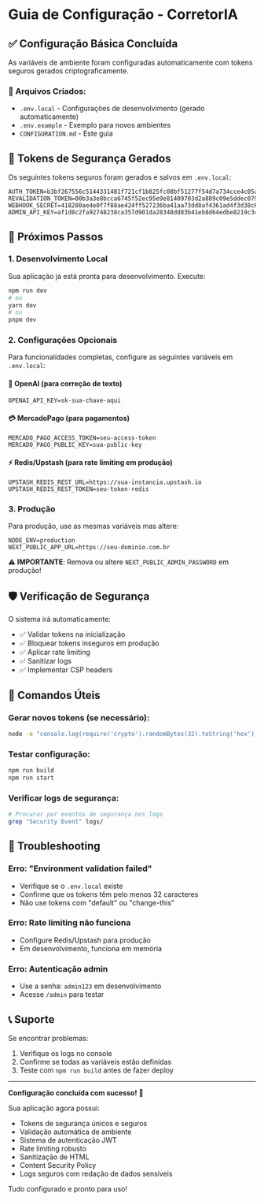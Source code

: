 # Guia de Configuração - CorretorIA

## ✅ Configuração Básica Concluída

As variáveis de ambiente foram configuradas automaticamente com tokens seguros gerados criptograficamente.

### 📁 Arquivos Criados:
- `.env.local` - Configurações de desenvolvimento (gerado automaticamente)
- `.env.example` - Exemplo para novos ambientes
- `CONFIGURATION.md` - Este guia

## 🔐 Tokens de Segurança Gerados

Os seguintes tokens seguros foram gerados e salvos em `.env.local`:

```env
AUTH_TOKEN=b3bf267556c5144331481f721cf1b825fc08bf51277f54d7a734cce4c05a51b7
REVALIDATION_TOKEN=00b3a3e8bcca6745f52ec95e9e81409703d2a889c09e5ddec079b7ac29aa8394
WEBHOOK_SECRET=418280ae4e0f7f88ae424ff527236ba41aa73dd8af4361ad4f3d38c62319f9db
ADMIN_API_KEY=af1d8c2fa92748238ca357d901da28348dd83b41eb8d64edbe8219c34903a906
```

## 🚀 Próximos Passos

### 1. Desenvolvimento Local
Sua aplicação já está pronta para desenvolvimento. Execute:

```bash
npm run dev
# ou
yarn dev
# ou
pnpm dev
```

### 2. Configurações Opcionais

Para funcionalidades completas, configure as seguintes variáveis em `.env.local`:

#### 🤖 OpenAI (para correção de texto)
```env
OPENAI_API_KEY=sk-sua-chave-aqui
```

#### 💳 MercadoPago (para pagamentos)
```env
MERCADO_PAGO_ACCESS_TOKEN=seu-access-token
MERCADO_PAGO_PUBLIC_KEY=sua-public-key
```

#### ⚡ Redis/Upstash (para rate limiting em produção)
```env
UPSTASH_REDIS_REST_URL=https://sua-instancia.upstash.io
UPSTASH_REDIS_REST_TOKEN=seu-token-redis
```

### 3. Produção

Para produção, use as mesmas variáveis mas altere:

```env
NODE_ENV=production
NEXT_PUBLIC_APP_URL=https://seu-dominio.com.br
```

⚠️ **IMPORTANTE**: Remova ou altere `NEXT_PUBLIC_ADMIN_PASSWORD` em produção!

## 🛡️ Verificação de Segurança

O sistema irá automaticamente:
- ✅ Validar tokens na inicialização
- ✅ Bloquear tokens inseguros em produção
- ✅ Aplicar rate limiting
- ✅ Sanitizar logs
- ✅ Implementar CSP headers

## 🔧 Comandos Úteis

### Gerar novos tokens (se necessário):
```bash
node -e "console.log(require('crypto').randomBytes(32).toString('hex'))"
```

### Testar configuração:
```bash
npm run build
npm run start
```

### Verificar logs de segurança:
```bash
# Procurar por eventos de segurança nos logs
grep "Security Event" logs/
```

## 🚨 Troubleshooting

### Erro: "Environment validation failed"
- Verifique se o `.env.local` existe
- Confirme que os tokens têm pelo menos 32 caracteres
- Não use tokens com "default" ou "change-this"

### Erro: Rate limiting não funciona
- Configure Redis/Upstash para produção
- Em desenvolvimento, funciona em memória

### Erro: Autenticação admin
- Use a senha: `admin123` em desenvolvimento
- Acesse `/admin` para testar

## 📞 Suporte

Se encontrar problemas:
1. Verifique os logs no console
2. Confirme se todas as variáveis estão definidas
3. Teste com `npm run build` antes de fazer deploy

---

**Configuração concluída com sucesso!** 🎉

Sua aplicação agora possui:
- Tokens de segurança únicos e seguros
- Validação automática de ambiente
- Sistema de autenticação JWT
- Rate limiting robusto
- Sanitização de HTML
- Content Security Policy
- Logs seguros com redação de dados sensíveis

Tudo configurado e pronto para uso!